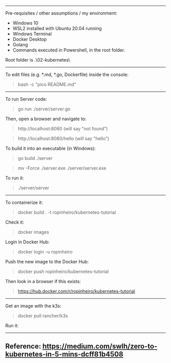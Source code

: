 -----------------------------------------------------------------

Pre-requisites / other assumptions / my environment:
- Windows 10
- WSL2 installed with Ubuntu 20.04 running
- Windows Terminal
- Docker Desktop
- Golang
- Commands executed in Powershell, in the root folder.

Root folder is .\02-kubernetes\

-----------------------------------------------------------------

To edit files (e.g. *.md, *.go, Dockerfile) inside the console:

> bash -c "pico README.md"

-----------------------------------------------------------------

To run Server code:
> go run ./server/server.go

Then, open a browser and navigate to:
> http://localhost:8080 (will say "not found")

> http://localhost:8080/hello (will say "hello")

To build it into an executable (in Windows):
> go build ./server

> mv -Force ./server.exe ./server/server.exe

To run it:
> ./server/server

-----------------------------------------------------------------

To containerize it:
> docker build . -t ropinheiro/kubernetes-tutorial

Check it:
> docker images

Login in Docker Hub:
> docker login -u ropinheiro

Push the new image to the Docker Hub:
> docker push ropinheiro/kubernetes-tutorial

Then look in a browser if this exists:
> https://hub.docker.com/r/ropinheiro/kubernetes-tutorial

-----------------------------------------------------------------

Get an image with the k3s:
> docker pull rancher/k3s

Run it:
> 


-----------------------------------------------------------------
Reference:
https://medium.com/swlh/zero-to-kubernetes-in-5-mins-dcff81b4508
-----------------------------------------------------------------
